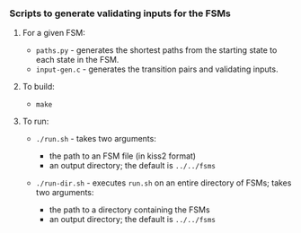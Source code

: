 ### Scripts to generate validating inputs for the FSMs

1. For a given FSM:
    * `paths.py` - generates the shortest paths from the starting state to each state in the FSM.
    * `input-gen.c` - generates the transition pairs and validating inputs.

2. To build:
    * `make`

3. To run:
    * `./run.sh` - takes two arguments:
        * the path to an FSM file (in kiss2 format)
        * an output directory; the default is `../../fsms`

    * `./run-dir.sh` - executes `run.sh` on an entire directory of FSMs; takes two arguments:
        * the path to a directory containing the FSMs
        * an output directory; the default is `../../fsms`

